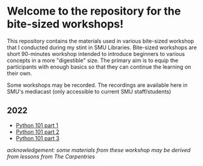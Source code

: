 # Welcome to the repository for the bite-sized workshops!
 This repository contains the materials used in various bite-sized workshop that I conducted during my stint in SMU Libraries. Bite-sized workshops are short 90-minutes workshop intended to introduce beginners to various concepts in a more "digestible" size. The primary aim is to equip the participants with enough basics so that they can continue the learning on their own. 
 
 Some workshops may be recorded. The recordings are available here in SMU's mediacast (only accessible to current SMU staff/students)
 
 ## 2022
 * [Python 101 part 1](https://mediacast.smu.edu.sg/media/%5BBite-sized%20Workshop%5D%20Python%20101%3A%20The%20Basics/1_fc0op6z5)
 * [Python 101 part 2](https://mediacast.smu.edu.sg/media/%5BBite-sized%20Workshop%5D%20Python%20101%3A%20Tinkering%20with%20Data%20Interchange%20Format/1_6ays4bo8)
 * [Python 101 part 3](https://mediacast.smu.edu.sg/media/%5BBite-sized%20Workshop%5D%20Python%20101%3A%20Scopus%20API/1_dpsb8w8m)
 
 *acknowledgement: some materials from these workshop may be derived from lessons from The Carpentries*
